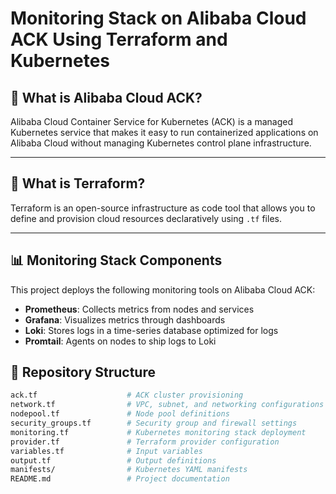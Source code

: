# Monitoring Stack on Alibaba Cloud ACK Using Terraform and Kubernetes

## 🔷 What is Alibaba Cloud ACK?

Alibaba Cloud Container Service for Kubernetes (ACK) is a managed Kubernetes service that makes it easy to run containerized applications on Alibaba Cloud without managing Kubernetes control plane infrastructure.

---

## 🔧 What is Terraform?

Terraform is an open-source infrastructure as code tool that allows you to define and provision cloud resources declaratively using `.tf` files.

---

## 📊 Monitoring Stack Components

This project deploys the following monitoring tools on Alibaba Cloud ACK:

- **Prometheus**: Collects metrics from nodes and services
- **Grafana**: Visualizes metrics through dashboards
- **Loki**: Stores logs in a time-series database optimized for logs
- **Promtail**: Agents on nodes to ship logs to Loki

## 📁 Repository Structure

```bash
ack.tf                    # ACK cluster provisioning
network.tf                # VPC, subnet, and networking configurations
nodepool.tf               # Node pool definitions
security_groups.tf        # Security group and firewall settings
monitoring.tf             # Kubernetes monitoring stack deployment
provider.tf               # Terraform provider configuration
variables.tf              # Input variables
output.tf                 # Output definitions
manifests/                # Kubernetes YAML manifests
README.md                 # Project documentation
